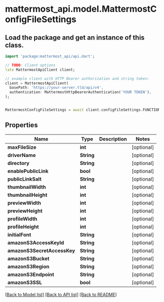 # mattermost_api.model.MattermostConfigFileSettings

## Load the package and get an instance of this class.
```dart
import 'package:mattermost_api/api.dart';

// TODO: Client options
late MattermostApiClient client;

// example client with HTTP Bearer authorization and string token:
client = MattermostApiClient(
  basePath: 'https://your-server.tld/api/v4',
  authentication: MattermostHttpBearerAuthentication('YOUR TOKEN'),
);


MattermostConfigFileSettings = await client.configFileSettings.FUNCTION_THAT_RETURNS_THIS_CLASS();

```

## Properties
Name | Type | Description | Notes
------------ | ------------- | ------------- | -------------
**maxFileSize** | **int** |  | [optional] 
**driverName** | **String** |  | [optional] 
**directory** | **String** |  | [optional] 
**enablePublicLink** | **bool** |  | [optional] 
**publicLinkSalt** | **String** |  | [optional] 
**thumbnailWidth** | **int** |  | [optional] 
**thumbnailHeight** | **int** |  | [optional] 
**previewWidth** | **int** |  | [optional] 
**previewHeight** | **int** |  | [optional] 
**profileWidth** | **int** |  | [optional] 
**profileHeight** | **int** |  | [optional] 
**initialFont** | **String** |  | [optional] 
**amazonS3AccessKeyId** | **String** |  | [optional] 
**amazonS3SecretAccessKey** | **String** |  | [optional] 
**amazonS3Bucket** | **String** |  | [optional] 
**amazonS3Region** | **String** |  | [optional] 
**amazonS3Endpoint** | **String** |  | [optional] 
**amazonS3SSL** | **bool** |  | [optional] 

[[Back to Model list]](../GENERATED_README.md#documentation-for-models) [[Back to API list]](../GENERATED_README.md#documentation-for-api-endpoints) [[Back to README]](../GENERATED_README.md)


